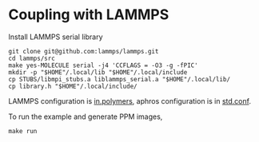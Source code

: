 # Coupling with LAMMPS

Install LAMMPS serial library
```
git clone git@github.com:lammps/lammps.git
cd lammps/src
make yes-MOLECULE serial -j4 'CCFLAGS = -O3 -g -fPIC'
mkdir -p "$HOME"/.local/lib "$HOME"/.local/include
cp STUBS/libmpi_stubs.a liblammps_serial.a "$HOME"/.local/lib/
cp library.h "$HOME"/.local/include/
```
LAMMPS configuration is [in.polymers](in.polymers), aphros configuration is in [std.conf](std.conf).

To run the example and generate PPM images,
```
make run
```
